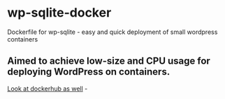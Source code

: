 # wp-sqlite-docker
Dockerfile for wp-sqlite - easy and quick deployment of small wordpress containers

## Aimed to achieve low-size and CPU usage for deploying WordPress on containers.
[Look at dockerhub as well](https://hub.docker.com/repository/docker/devlopesbernardo/wp_sqlite) - 
